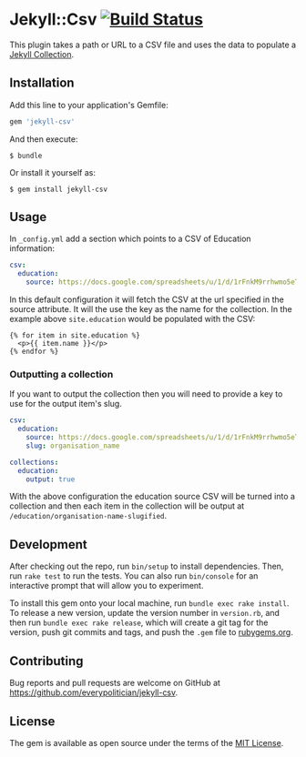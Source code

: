 # Jekyll::Csv [![Build Status](https://travis-ci.org/everypolitician/jekyll-csv.svg?branch=master)](https://travis-ci.org/everypolitician/jekyll-csv)

This plugin takes a path or URL to a CSV file and uses the data to populate a [Jekyll Collection](https://jekyllrb.com/docs/collections/).

## Installation

Add this line to your application's Gemfile:

```ruby
gem 'jekyll-csv'
```

And then execute:

    $ bundle

Or install it yourself as:

    $ gem install jekyll-csv

## Usage

In `_config.yml` add a section which points to a CSV of Education information:

```yaml
csv:
  education:
    source: https://docs.google.com/spreadsheets/u/1/d/1rFnkM9rrhwmo5eTwhEPordgucf-iNACnzc6E78elkaM/export?format=csv
```

In this default configuration it will fetch the CSV at the url specified in the source attribute. It will the use the key as the name for the collection. In the example above `site.education` would be populated with the CSV:

```liquid
{% for item in site.education %}
  <p>{{ item.name }}</p>
{% endfor %}
```

### Outputting a collection

If you want to output the collection then you will need to provide a key to use for the output item's slug.

```yaml
csv:
  education:
    source: https://docs.google.com/spreadsheets/u/1/d/1rFnkM9rrhwmo5eTwhEPordgucf-iNACnzc6E78elkaM/export?format=csv
    slug: organisation_name

collections:
  education:
    output: true
```

With the above configuration the education source CSV will be turned into a collection and then each item in the collection will be output at `/education/organisation-name-slugified`.

## Development

After checking out the repo, run `bin/setup` to install dependencies. Then, run `rake test` to run the tests. You can also run `bin/console` for an interactive prompt that will allow you to experiment.

To install this gem onto your local machine, run `bundle exec rake install`. To release a new version, update the version number in `version.rb`, and then run `bundle exec rake release`, which will create a git tag for the version, push git commits and tags, and push the `.gem` file to [rubygems.org](https://rubygems.org).

## Contributing

Bug reports and pull requests are welcome on GitHub at https://github.com/everypolitician/jekyll-csv.


## License

The gem is available as open source under the terms of the [MIT License](http://opensource.org/licenses/MIT).
